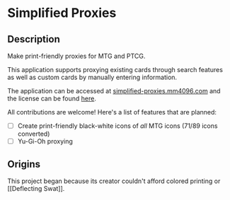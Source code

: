 # Simplified Proxies
## Description
Make print-friendly proxies for MTG and PTCG.

This application supports proxying existing cards through search features as well as custom cards by manually entering information.

The application can be accessed at [simplified-proxies.mm4096.com](https://simplified-proxies.mm4096.com) and the license can be found [here](https://github.com/mm4096/simplified-proxies?tab=License-1-ov-file).


All contributions are welcome! Here's a list of features that are planned:
- [ ] Create print-friendly black-white icons of _all_ MTG icons (71/89 icons converted)
- [ ] Yu-Gi-Oh proxying

## Origins
This project began because its creator couldn't afford colored printing or \[\[Deflecting Swat]].